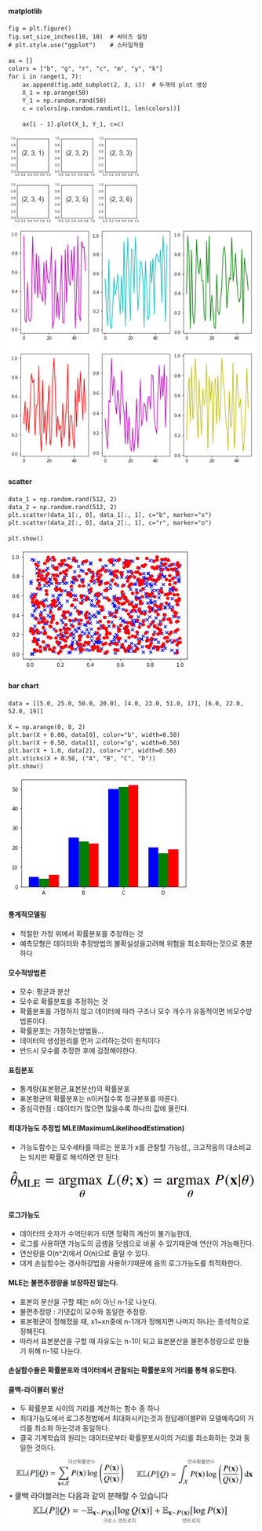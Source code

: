 #### matplotlib

    fig = plt.figure()
    fig.set_size_inches(10, 10)  # 싸이즈 설정
    # plt.style.use("ggplot")    # 스타일적용

    ax = []
    colors = ["b", "g", "r", "c", "m", "y", "k"]
    for i in range(1, 7):
        ax.append(fig.add_subplot(2, 3, i))  # 두개의 plot 생성
        X_1 = np.arange(50)
        Y_1 = np.random.rand(50)
        c = colors[np.random.randint(1, len(colors))]

        ax[i - 1].plot(X_1, Y_1, c=c)
<img src=subplot.png>
<img src=explot.png>

#### scatter
    data_1 = np.random.rand(512, 2)
    data_2 = np.random.rand(512, 2)
    plt.scatter(data_1[:, 0], data_1[:, 1], c="b", marker="x")
    plt.scatter(data_2[:, 0], data_2[:, 1], c="r", marker="o")

    plt.show()
<img src=scatter.png>

#### bar chart

    data = [[5.0, 25.0, 50.0, 20.0], [4.0, 23.0, 51.0, 17], [6.0, 22.0, 52.0, 19]]

    X = np.arange(0, 8, 2)
    plt.bar(X + 0.00, data[0], color="b", width=0.50)
    plt.bar(X + 0.50, data[1], color="g", width=0.50)
    plt.bar(X + 1.0, data[2], color="r", width=0.50)
    plt.xticks(X + 0.50, ("A", "B", "C", "D"))
    plt.show()
<img src=barc.png>


#### 통계적모델링
- 적절한 가정 위에서 확률분포를 추정하는 것
- 예측모형은 데이터와 추정방법의 불확실성을고려해 위험을 최소화하는것으로 충분하다

#### 모수적방법론
- 모수: 평균과 분산
- 모수로 확률분포를 추정하는 것
- 확률분포를 가정하지 않고 데이터에 따라 구조나 모수 개수가 유동적이면 비모수방법론이다.
- 확률분포는 가정하는방법들...
- 데이터의 생성원리를 먼저 고려하는것이 원칙이다
- 반드시 모수를 추정한 후에 검정해야한다.

#### 표집분포
- 통계량(표본평균,표본분산)의 확률분포 
- 표본평균의 확률분포는 n이커질수록 정규분포를 따른다.
- 중심극한점 : 데이터가 많으면 많을수록 하나의 값에 몰린다.

#### 최대가능도 추정법 MLE(MaximumLikelihoodEstimation)
- 가능도함수는 모수세타를 따르는 분포가 x를 관찰할 가능성,,  크고작음의 대소비교는 되지만 확률로 해석하면 안 된다.
<img src=mle.PNG>

#### 로그가능도
- 데이터의 숫자가 수억단위가 되면 정확히 계산이 불가능한데,
- 로그를 사용하면 가능도의 곱셈을 덧셈으로 바꿀 수 있기때문에 연산이 가능해진다.
- 연산량을 O(n^2)에서 O(n)으로 줄일 수 있다.
- 대게 손실함수는 경사하강법을 사용하기때문에 음의 로그가능도를 최적화한다.

#### MLE는 불편추정량을 보장하진 않는다.
- 표본의 분산을 구할 때는 n이 아닌 n-1로 나눈다.
- 불편추정량 : 기댓값이 모수와 동일한 추정량.
- 표본평균이 정해졌을 때, x1~xn중에 n-1개가 정해지면 나머지 하나는 종석적으로 정해진다.
- 따라서 표본분산을 구할 때 자유도는 n-1이 되고 표본분산을 불편추정량으로 만들기 위해 n-1로 나눈다.

#### 손실함수들은 확률분포와 데이터에서 관찰되는 확률분포의 거리를 통해 유도한다.

#### 쿨백-라이블러 발산
- 두 확률분포 사이의 거리를 계산하는 함수 중 하나
- 최대가능도에서 로그추정법에서 최대화시키는것과 정답레이블P와 모델예측Q의 거리를 최소화 하는것과 동일하다.
- 결국 기계학습의 원리는 데이터로부터 확률분포사이의 거리를 최소화하는 것과 동일한 것이다.
<img src=kl.PNG>
